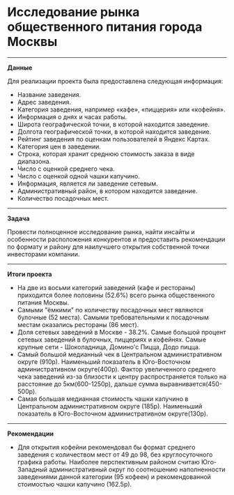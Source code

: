 # Исследование рынка общеcтвенного питания города Москвы #
-----
**Данные**

Для реализации проекта была предоставлена следующая информация:
- Название заведения.
- Адрес заведения.
- Категория заведения, например «кафе», «пиццерия» или «кофейня».
- Информация о днях и часах работы.
- Широта географической точки, в которой находится заведение.
- Долгота географической точки, в которой находится заведение.
- Рейтинг заведения по оценкам пользователей в Яндекс Картах.
- Категория цен в заведении.
- Строка, которая хранит среднюю стоимость заказа в виде диапазона.
- Число с оценкой среднего чека.
- Число с оценкой одной чашки капучино. 
- Информация, является ли заведение сетевым.
- Административный район, в котором находится заведение.
- Количество посадочных мест.
-----
**Задача**

Провести полноценное исследование рынка, найти инсайты и особенности расположения конкурентов и предоставить рекомендации по формату и району для наилучшего открытия собственной точки инвесторами компании.

-----
**Итоги проекта**
- На две из восьми категорий заведений (кафе и рестораны) приходится более половины (52.6%) всего рынка общественного питания Москвы.
- Самыми "ёмкими" по количеству посадочных мест являются булочные (52 места). Самыми требовательными к посадочным местам оказались рестораны (86 мест).
- Доля сетевых заведений в Москве - 38.2%. Самые большой процент сетевых заведений в булочных, пиццериях и кофейнях. Самые крупные сети - Шоколадница, Домино'с Пицца, Додо пицца.
- Самый большой медианный чек в Центральном административном округе (910р). Наименьший показатель в Юго-Восточном административном округе(400р). Фактор увеличенного среднего чека заведений из-за близости к центру распространяется только на расстояние до 5км(600-1250р), дальше сумма выравнивается(450-500р).
- Самая большая медианная стоимость чашки капучино в Центральном административном округе (185р). Наименьший показатель в Юго-Восточном административном округе(130р).

-----
**Рекомендации**
- Для открытия кофейни рекомендовал бы формат среднего заведения с количеством мест от 49 до 98, без круглосуточного графика работы. Наиболее перспективным районом считаю Юго-Западный административный округ по соотношению наполненности заведениями данной категории (95 кофеен) и рекомендованной стоимостью чашки капучино (162.5р).
